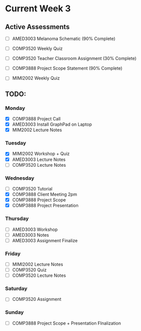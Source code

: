 # Current Week 3

## Active Assessments

- [ ] AMED3003 Melanoma Schematic (90% Complete)

- [ ] COMP3520 Weekly Quiz
- [ ] COMP3520 Teacher Classroom Assignment (30% Complete)

- [ ] COMP3888 Project Scope Statement (90% Complete)

- [ ] MIMI2002 Weekly Quiz

## TODO:

### Monday

- [x] COMP3888 Project Call
- [x] AMED3003 Install GraphPad on Laptop
- [x] MIM2002 Lecture Notes

### Tuesday

- [x] MIMI2002 Workshop + Quiz
- [x] AMED3003 Lecture Notes
- [ ] COMP3520 Lecture Notes

### Wednesday

- [ ] COMP3520 Tutorial
- [x] COMP3888 Client Meeting 2pm
- [x] COMP3888 Project Scope
- [x] COMP3888 Project Presentation

### Thursday

- [ ] AMED3003 Workshop
- [ ] AMED3003 Notes
- [ ] AMED3003 Assignment Finalize

### Friday

- [ ] MIMI2002 Lecture Notes
- [ ] COMP3520 Quiz
- [ ] COMP3520 Lecture Notes

### Saturday

- [ ] COMP3520 Assignment

### Sunday

- [ ] COMP3888 Project Scope + Presentation FInalization
